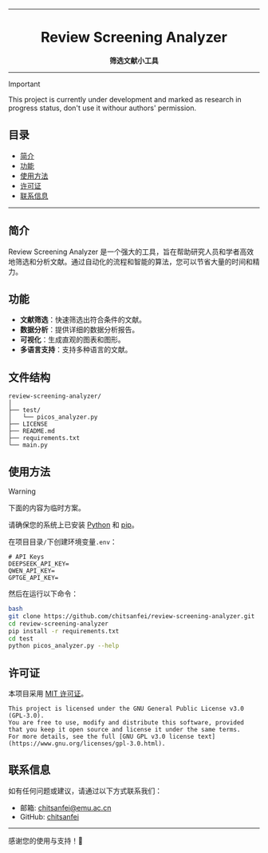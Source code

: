 <!--
---
title: Review Screening Analyzer
emoji: 📚
colorFrom: indigo
colorTo: purple
sdk: gradio
sdk_version: "3.25.0"
app_file: app.py
pinned: true
---
-->

<div align="center">
    <hr>
    <h1>Review Screening Analyzer</h1>
    <b>筛选文献小工具</b>
</div>

---

> [!important]
> This project is currently under development and marked as research in progress status, don't use it withour authors' permission.

## 目录

- [简介](#简介)
- [功能](#功能)
- [使用方法](#使用方法)
- [许可证](#许可证)
- [联系信息](#联系信息)

---

## 简介

Review Screening Analyzer 是一个强大的工具，旨在帮助研究人员和学者高效地筛选和分析文献。通过自动化的流程和智能的算法，您可以节省大量的时间和精力。

## 功能

- **文献筛选**：快速筛选出符合条件的文献。
- **数据分析**：提供详细的数据分析报告。
- **可视化**：生成直观的图表和图形。
- **多语言支持**：支持多种语言的文献。

## 文件结构
```
review-screening-analyzer/
│
├── test/
│   └── picos_analyzer.py
├── LICENSE
├── README.md
├── requirements.txt
└── main.py
```

## 使用方法

> [!warning]
> 下面的内容为临时方案。

请确保您的系统上已安装 [Python](https://www.python.org/) 和 [pip](https://pip.pypa.io/en/stable/)。

在项目目录`/`下创建环境变量`.env`：
```
# API Keys
DEEPSEEK_API_KEY=
QWEN_API_KEY=
GPTGE_API_KEY=
```

然后在运行以下命令：
```bash
bash
git clone https://github.com/chitsanfei/review-screening-analyzer.git
cd review-screening-analyzer
pip install -r requirements.txt
cd test
python picos_analyzer.py --help
```

## 许可证

本项目采用 [MIT 许可证](LICENSE)。
```
This project is licensed under the GNU General Public License v3.0 (GPL-3.0).
You are free to use, modify and distribute this software, provided that you keep it open source and license it under the same terms.
For more details, see the full [GNU GPL v3.0 license text](https://www.gnu.org/licenses/gpl-3.0.html).
```


## 联系信息

如有任何问题或建议，请通过以下方式联系我们：

- 邮箱: chitsanfei@emu.ac.cn
- GitHub: [chitsanfei](https://github.com/chitsanfei)

---

感谢您的使用与支持！🌟


